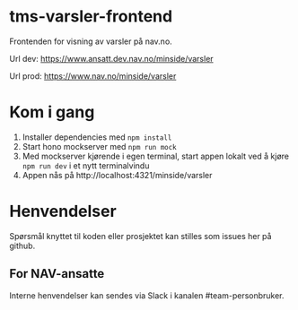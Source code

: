 # tms-varsler-frontend

Frontenden for visning av varsler på nav.no.


Url dev:  https://www.ansatt.dev.nav.no/minside/varsler

Url prod: https://www.nav.no/minside/varsler

# Kom i gang
1. Installer dependencies med `npm install`
2. Start hono mockserver med `npm run mock`
3. Med mockserver kjørende i egen terminal, start appen lokalt ved å kjøre `npm run dev` i et nytt terminalvindu
4. Appen nås på http://localhost:4321/minside/varsler

# Henvendelser

Spørsmål knyttet til koden eller prosjektet kan stilles som issues her på github.

## For NAV-ansatte

Interne henvendelser kan sendes via Slack i kanalen #team-personbruker.